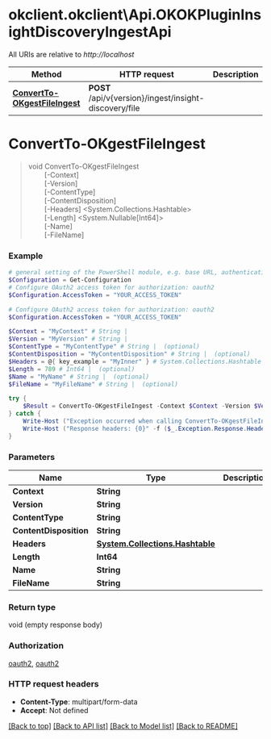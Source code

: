 # okclient.okclient\Api.OKOKPluginInsightDiscoveryIngestApi

All URIs are relative to *http://localhost*

Method | HTTP request | Description
------------- | ------------- | -------------
[**ConvertTo-OKgestFileIngest**](OKOKPluginInsightDiscoveryIngestApi.md#ConvertTo-OKgestFileIngest) | **POST** /api/v{version}/ingest/insight-discovery/file | 


<a id="ConvertTo-OKgestFileIngest"></a>
# **ConvertTo-OKgestFileIngest**
> void ConvertTo-OKgestFileIngest<br>
> &nbsp;&nbsp;&nbsp;&nbsp;&nbsp;&nbsp;&nbsp;&nbsp;[-Context] <String><br>
> &nbsp;&nbsp;&nbsp;&nbsp;&nbsp;&nbsp;&nbsp;&nbsp;[-Version] <String><br>
> &nbsp;&nbsp;&nbsp;&nbsp;&nbsp;&nbsp;&nbsp;&nbsp;[-ContentType] <String><br>
> &nbsp;&nbsp;&nbsp;&nbsp;&nbsp;&nbsp;&nbsp;&nbsp;[-ContentDisposition] <String><br>
> &nbsp;&nbsp;&nbsp;&nbsp;&nbsp;&nbsp;&nbsp;&nbsp;[-Headers] <System.Collections.Hashtable><br>
> &nbsp;&nbsp;&nbsp;&nbsp;&nbsp;&nbsp;&nbsp;&nbsp;[-Length] <System.Nullable[Int64]><br>
> &nbsp;&nbsp;&nbsp;&nbsp;&nbsp;&nbsp;&nbsp;&nbsp;[-Name] <String><br>
> &nbsp;&nbsp;&nbsp;&nbsp;&nbsp;&nbsp;&nbsp;&nbsp;[-FileName] <String><br>



### Example
```powershell
# general setting of the PowerShell module, e.g. base URL, authentication, etc
$Configuration = Get-Configuration
# Configure OAuth2 access token for authorization: oauth2
$Configuration.AccessToken = "YOUR_ACCESS_TOKEN"

# Configure OAuth2 access token for authorization: oauth2
$Configuration.AccessToken = "YOUR_ACCESS_TOKEN"

$Context = "MyContext" # String | 
$Version = "MyVersion" # String | 
$ContentType = "MyContentType" # String |  (optional)
$ContentDisposition = "MyContentDisposition" # String |  (optional)
$Headers = @{ key_example = "MyInner" } # System.Collections.Hashtable |  (optional)
$Length = 789 # Int64 |  (optional)
$Name = "MyName" # String |  (optional)
$FileName = "MyFileName" # String |  (optional)

try {
    $Result = ConvertTo-OKgestFileIngest -Context $Context -Version $Version -ContentType $ContentType -ContentDisposition $ContentDisposition -Headers $Headers -Length $Length -Name $Name -FileName $FileName
} catch {
    Write-Host ("Exception occurred when calling ConvertTo-OKgestFileIngest: {0}" -f ($_.ErrorDetails | ConvertFrom-Json))
    Write-Host ("Response headers: {0}" -f ($_.Exception.Response.Headers | ConvertTo-Json))
}
```

### Parameters

Name | Type | Description  | Notes
------------- | ------------- | ------------- | -------------
 **Context** | **String**|  | 
 **Version** | **String**|  | 
 **ContentType** | **String**|  | [optional] 
 **ContentDisposition** | **String**|  | [optional] 
 **Headers** | [**System.Collections.Hashtable**](Map.md)|  | [optional] 
 **Length** | **Int64**|  | [optional] 
 **Name** | **String**|  | [optional] 
 **FileName** | **String**|  | [optional] 

### Return type

void (empty response body)

### Authorization

[oauth2](../README.md#oauth2), [oauth2](../README.md#oauth2)

### HTTP request headers

 - **Content-Type**: multipart/form-data
 - **Accept**: Not defined

[[Back to top]](#) [[Back to API list]](../README.md#documentation-for-api-endpoints) [[Back to Model list]](../README.md#documentation-for-models) [[Back to README]](../README.md)

